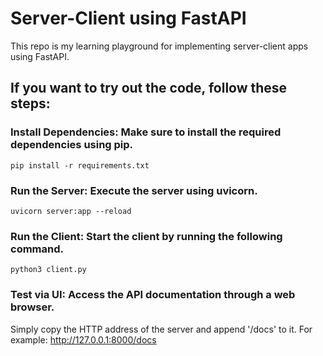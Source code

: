 # Server-Client using FastAPI

This repo is my learning playground for implementing server-client apps using FastAPI.

## If you want to try out the code, follow these steps:

### Install Dependencies: Make sure to install the required dependencies using pip.

```
pip install -r requirements.txt
```
### Run the Server: Execute the server using uvicorn.
```
uvicorn server:app --reload
```
### Run the Client: Start the client by running the following command.
```
python3 client.py
```
### Test via UI: Access the API documentation through a web browser.

Simply copy the HTTP address of the server and append '/docs' to it. For example: http://127.0.0.1:8000/docs


